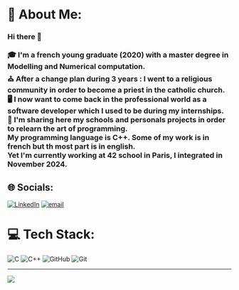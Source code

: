 # 💫 About Me:
### Hi there 👋<br><br>🎓 I'm a french young graduate (2020) with a master degree in Modelling and Numerical computation.  <br>⛪ After a change plan during 3 years : I went to a religious community in order to become a priest in the catholic church.  <br>🖥 I now want to come back in the professional world as a software developer which I used to be during my internships.  <br>🤔 I'm sharing here my schools and personals projects in order to relearn the art of programming.  <br>My programming language is C++. Some of my work is in french but th most part is in english.  <br>Yet I'm currently working at 42 school in Paris, I integrated in November 2024.<br>


## 🌐 Socials:
[![LinkedIn](https://img.shields.io/badge/LinkedIn-%230077B5.svg?logo=linkedin&logoColor=white)](https://linkedin.com/in/https://www.linkedin.com/in/luc-le-grand-de-mercey-62271b157/) [![email](https://img.shields.io/badge/Email-D14836?logo=gmail&logoColor=white)](mailto:lucdemercey@gmail.com) 

# 💻 Tech Stack:
![C](https://img.shields.io/badge/c-%2300599C.svg?style=for-the-badge&logo=c&logoColor=white) ![C++](https://img.shields.io/badge/c++-%2300599C.svg?style=for-the-badge&logo=c%2B%2B&logoColor=white) ![GitHub](https://img.shields.io/badge/github-%23121011.svg?style=for-the-badge&logo=github&logoColor=white) ![Git](https://img.shields.io/badge/git-%23F05033.svg?style=for-the-badge&logo=git&logoColor=white)

---
[![](https://visitcount.itsvg.in/api?id=LucLgdm&icon=0&color=0)](https://visitcount.itsvg.in)

<!-- Proudly created with GPRM ( https://gprm.itsvg.in ) -->
